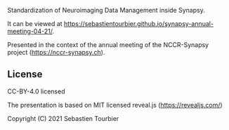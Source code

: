 Standardization of Neuroimaging Data Management inside Synapsy.

It can be viewed at https://sebastientourbier.github.io/synapsy-annual-meeting-04-21/.

Presented in the context of the annual meeting of the NCCR-Synapsy project (https://nccr-synapsy.ch).


## License

CC-BY-4.0 licensed

The presentation is based on MIT licensed reveal.js (https://revealjs.com/)

Copyright (C) 2021 Sebastien Tourbier
